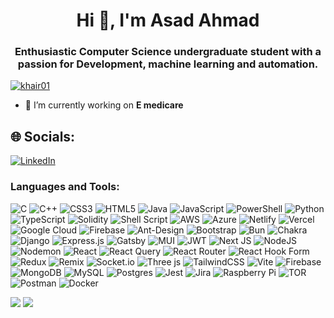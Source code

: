 <h1 align="center">Hi 👋, I'm Asad Ahmad</h1>
<h3 align="center">Enthusiastic Computer Science undergraduate student with a passion for Development, machine learning and automation.</h3>

<p align="left"> <a href="https://github.com/ryo-ma/github-profile-trophy"><img src="https://github-profile-trophy.vercel.app/?username=khair01&theme=onestar" alt="khair01" /></a> </p>

- 🔭 I’m currently working on **E medicare**

## 🌐 Socials:
[![LinkedIn](https://img.shields.io/badge/LinkedIn-%230077B5.svg?logo=linkedin&logoColor=white)](https://www.linkedin.com/in/asad-ahmed-346226327/)
</div><h3 align="left">Languages and Tools:</h3>

![C](https://img.shields.io/badge/c-%2300599C.svg?style=flat&logo=c&logoColor=white) ![C++](https://img.shields.io/badge/c++-%2300599C.svg?style=flat&logo=c%2B%2B&logoColor=white) ![CSS3](https://img.shields.io/badge/css3-%231572B6.svg?style=flat&logo=css3&logoColor=white) ![HTML5](https://img.shields.io/badge/html5-%23E34F26.svg?style=flat&logo=html5&logoColor=white) ![Java](https://img.shields.io/badge/java-%23ED8B00.svg?style=flat&logo=openjdk&logoColor=white) ![JavaScript](https://img.shields.io/badge/javascript-%23323330.svg?style=flat&logo=javascript&logoColor=%23F7DF1E) ![PowerShell](https://img.shields.io/badge/PowerShell-%235391FE.svg?style=flat&logo=powershell&logoColor=white) ![Python](https://img.shields.io/badge/python-3670A0?style=flat&logo=python&logoColor=ffdd54) ![TypeScript](https://img.shields.io/badge/typescript-%23007ACC.svg?style=flat&logo=typescript&logoColor=white) ![Solidity](https://img.shields.io/badge/Solidity-%23363636.svg?style=flat&logo=solidity&logoColor=white) ![Shell Script](https://img.shields.io/badge/shell_script-%23121011.svg?style=flat&logo=gnu-bash&logoColor=white) ![AWS](https://img.shields.io/badge/AWS-%23FF9900.svg?style=flat&logo=amazon-aws&logoColor=white) ![Azure](https://img.shields.io/badge/azure-%230072C6.svg?style=flat&logo=microsoftazure&logoColor=white) ![Netlify](https://img.shields.io/badge/netlify-%23000000.svg?style=flat&logo=netlify&logoColor=#00C7B7) ![Vercel](https://img.shields.io/badge/vercel-%23000000.svg?style=flat&logo=vercel&logoColor=white) ![Google Cloud](https://img.shields.io/badge/GoogleCloud-%234285F4.svg?style=flat&logo=google-cloud&logoColor=white) ![Firebase](https://img.shields.io/badge/firebase-%23039BE5.svg?style=flat&logo=firebase) ![Ant-Design](https://img.shields.io/badge/-AntDesign-%230170FE?style=flat&logo=ant-design&logoColor=white) ![Bootstrap](https://img.shields.io/badge/bootstrap-%238511FA.svg?style=flat&logo=bootstrap&logoColor=white) ![Bun](https://img.shields.io/badge/Bun-%23000000.svg?style=flat&logo=bun&logoColor=white) ![Chakra](https://img.shields.io/badge/chakra-%234ED1C5.svg?style=flat&logo=chakraui&logoColor=white) ![Django](https://img.shields.io/badge/django-%23092E20.svg?style=flat&logo=django&logoColor=white) ![Express.js](https://img.shields.io/badge/express.js-%23404d59.svg?style=flat&logo=express&logoColor=%2361DAFB) ![Gatsby](https://img.shields.io/badge/Gatsby-%23663399.svg?style=flat&logo=gatsby&logoColor=white) ![MUI](https://img.shields.io/badge/MUI-%230081CB.svg?style=flat&logo=mui&logoColor=white) ![JWT](https://img.shields.io/badge/JWT-black?style=flat&logo=JSON%20web%20tokens) ![Next JS](https://img.shields.io/badge/Next-black?style=flat&logo=next.js&logoColor=white) ![NodeJS](https://img.shields.io/badge/node.js-6DA55F?style=flat&logo=node.js&logoColor=white) ![Nodemon](https://img.shields.io/badge/NODEMON-%23323330.svg?style=flat&logo=nodemon&logoColor=%BBDEAD) ![React](https://img.shields.io/badge/react-%2320232a.svg?style=flat&logo=react&logoColor=%2361DAFB) ![React Query](https://img.shields.io/badge/-React%20Query-FF4154?style=flat&logo=react%20query&logoColor=white) ![React Router](https://img.shields.io/badge/React_Router-CA4245?style=flat&logo=react-router&logoColor=white) ![React Hook Form](https://img.shields.io/badge/React%20Hook%20Form-%23EC5990.svg?style=flat&logo=reacthookform&logoColor=white) ![Redux](https://img.shields.io/badge/redux-%23593d88.svg?style=flat&logo=redux&logoColor=white) ![Remix](https://img.shields.io/badge/remix-%23000.svg?style=flat&logo=remix&logoColor=white) ![Socket.io](https://img.shields.io/badge/Socket.io-black?style=flat&logo=socket.io&badgeColor=010101) ![Three js](https://img.shields.io/badge/threejs-black?style=flat&logo=three.js&logoColor=white) ![TailwindCSS](https://img.shields.io/badge/tailwindcss-%2338B2AC.svg?style=flat&logo=tailwind-css&logoColor=white) ![Vite](https://img.shields.io/badge/vite-%23646CFF.svg?style=flat&logo=vite&logoColor=white) ![Firebase](https://img.shields.io/badge/Firebase-039BE5?style=flat&logo=Firebase&logoColor=white) ![MongoDB](https://img.shields.io/badge/MongoDB-%234ea94b.svg?style=flat&logo=mongodb&logoColor=white) ![MySQL](https://img.shields.io/badge/mysql-%2300000f.svg?style=flat&logo=mysql&logoColor=white) ![Postgres](https://img.shields.io/badge/postgres-%23316192.svg?style=flat&logo=postgresql&logoColor=white) ![Jest](https://img.shields.io/badge/-jest-%23C21325?style=flat&logo=jest&logoColor=white) ![Jira](https://img.shields.io/badge/jira-%230A0FFF.svg?style=flat&logo=jira&logoColor=white) ![Raspberry Pi](https://img.shields.io/badge/-RaspberryPi-C51A4A?style=flat&logo=Raspberry-Pi) ![TOR](https://img.shields.io/badge/tor-%237E4798.svg?style=flat&logo=tor-project&logoColor=white) ![Postman](https://img.shields.io/badge/Postman-FF6C37?style=flat&logo=postman&logoColor=white) ![Docker](https://img.shields.io/badge/docker-%230db7ed.svg?style=flat&logo=docker&logoColor=white)
<div> <a href="https://github.com/Asadahmed09" target="_blank"><img src="https://img.shields.io/badge/GitHub-100000?style=for-the-badge&logo=github&logoColor=white" target="_blank"></a>
<a href = "mailto:asadahmedk09@gmail.com"><img src="https://img.shields.io/badge/-Gmail-%23333?style=for-the-badge&logo=gmail&logoColor=white" target="_blank"></a>
